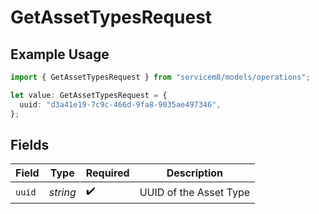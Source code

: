 # GetAssetTypesRequest

## Example Usage

```typescript
import { GetAssetTypesRequest } from "servicem8/models/operations";

let value: GetAssetTypesRequest = {
  uuid: "d3a41e19-7c9c-466d-9fa8-9035ae497346",
};
```

## Fields

| Field                  | Type                   | Required               | Description            |
| ---------------------- | ---------------------- | ---------------------- | ---------------------- |
| `uuid`                 | *string*               | :heavy_check_mark:     | UUID of the Asset Type |